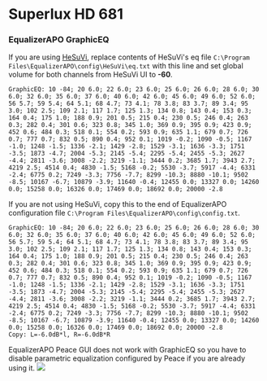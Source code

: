 # Superlux HD 681
### EqualizerAPO GraphicEQ
If you are using [HeSuVi](https://sourceforge.net/projects/hesuvi/), replace contents of HeSuVi's eq file `C:\Program Files\EqualizerAPO\config\HeSuVi\eq.txt` with this line and set global volume for both channels from HeSuVi UI to **-60**.
```
GraphicEQ: 10 -84; 20 6.0; 22 6.0; 23 6.0; 25 6.0; 26 6.0; 28 6.0; 30 6.0; 32 6.0; 35 6.0; 37 6.0; 40 6.0; 42 6.0; 45 6.0; 49 6.0; 52 6.0; 56 5.7; 59 5.4; 64 5.1; 68 4.7; 73 4.1; 78 3.8; 83 3.7; 89 3.4; 95 3.0; 102 2.5; 109 2.1; 117 1.7; 125 1.3; 134 0.8; 143 0.4; 153 0.3; 164 0.4; 175 1.0; 188 0.9; 201 0.5; 215 0.4; 230 0.5; 246 0.4; 263 0.3; 282 0.4; 301 0.6; 323 0.8; 345 1.0; 369 0.9; 395 0.9; 423 0.9; 452 0.6; 484 0.3; 518 0.1; 554 0.2; 593 0.9; 635 1.1; 679 0.7; 726 0.7; 777 0.7; 832 0.5; 890 0.4; 952 0.1; 1019 -0.2; 1090 -0.5; 1167 -1.0; 1248 -1.5; 1336 -2.1; 1429 -2.8; 1529 -3.1; 1636 -3.3; 1751 -3.5; 1873 -4.7; 2004 -5.3; 2145 -5.4; 2295 -5.4; 2455 -5.3; 2627 -4.4; 2811 -3.6; 3008 -2.2; 3219 -1.1; 3444 0.2; 3685 1.7; 3943 2.7; 4219 2.5; 4514 0.4; 4830 -1.5; 5168 -0.2; 5530 -3.7; 5917 -4.4; 6331 -2.4; 6775 0.2; 7249 -3.3; 7756 -7.7; 8299 -10.3; 8880 -10.1; 9502 -8.5; 10167 -6.7; 10879 -3.9; 11640 -0.4; 12455 0.0; 13327 0.0; 14260 0.0; 15258 0.0; 16326 0.0; 17469 0.0; 18692 0.0; 20000 -2.8
```
If you are not using HeSuVi, copy this to the end of EqualizerAPO configuration file `C:\Program Files\EqualizerAPO\config\config.txt`.
```
GraphicEQ: 10 -84; 20 6.0; 22 6.0; 23 6.0; 25 6.0; 26 6.0; 28 6.0; 30 6.0; 32 6.0; 35 6.0; 37 6.0; 40 6.0; 42 6.0; 45 6.0; 49 6.0; 52 6.0; 56 5.7; 59 5.4; 64 5.1; 68 4.7; 73 4.1; 78 3.8; 83 3.7; 89 3.4; 95 3.0; 102 2.5; 109 2.1; 117 1.7; 125 1.3; 134 0.8; 143 0.4; 153 0.3; 164 0.4; 175 1.0; 188 0.9; 201 0.5; 215 0.4; 230 0.5; 246 0.4; 263 0.3; 282 0.4; 301 0.6; 323 0.8; 345 1.0; 369 0.9; 395 0.9; 423 0.9; 452 0.6; 484 0.3; 518 0.1; 554 0.2; 593 0.9; 635 1.1; 679 0.7; 726 0.7; 777 0.7; 832 0.5; 890 0.4; 952 0.1; 1019 -0.2; 1090 -0.5; 1167 -1.0; 1248 -1.5; 1336 -2.1; 1429 -2.8; 1529 -3.1; 1636 -3.3; 1751 -3.5; 1873 -4.7; 2004 -5.3; 2145 -5.4; 2295 -5.4; 2455 -5.3; 2627 -4.4; 2811 -3.6; 3008 -2.2; 3219 -1.1; 3444 0.2; 3685 1.7; 3943 2.7; 4219 2.5; 4514 0.4; 4830 -1.5; 5168 -0.2; 5530 -3.7; 5917 -4.4; 6331 -2.4; 6775 0.2; 7249 -3.3; 7756 -7.7; 8299 -10.3; 8880 -10.1; 9502 -8.5; 10167 -6.7; 10879 -3.9; 11640 -0.4; 12455 0.0; 13327 0.0; 14260 0.0; 15258 0.0; 16326 0.0; 17469 0.0; 18692 0.0; 20000 -2.8
Copy: L=-6.0dB*l, R=-6.0dB*R
```
EqualizerAPO Peace GUI does not work with GraphicEQ so you have to disable parametric equalization configured by Peace if you are already using it.
![](https://raw.githubusercontent.com/jaakkopasanen/AutoEq/master/results/Innerfidelity%202017/headphoncecom/onear/Superlux%20HD%20681/Superlux%20HD%20681.png)
